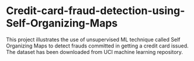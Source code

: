 # Credit-card-fraud-detection-using-Self-Organizing-Maps
This project illustrates the use of unsupervised ML technique called Self Organizing Maps to detect frauds committed in getting a credit card issued. The dataset has been downloaded from UCI machine learning repository. 
